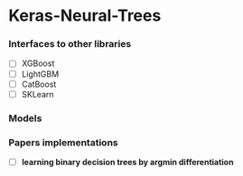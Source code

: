 # Keras-Neural-Trees


### Interfaces to other libraries

- [ ] XGBoost
- [ ] LightGBM
- [ ] CatBoost
- [ ] SKLearn

### Models

### Papers implementations

- [ ] **learning binary decision trees by argmin differentiation**
